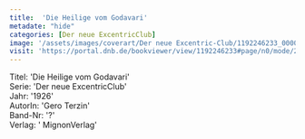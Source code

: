 ```yaml
---
title:  'Die Heilige vom Godavari'
metadate: "hide"
categories: [Der neue ExcentricClub]
image: '/assets/images/coverart/Der neue Excentric-Club/1192246233_00000010.jpg'
visit: 'https://portal.dnb.de/bookviewer/view/1192246233#page/n0/mode/2up'
---
```

Titel: 'Die Heilige vom Godavari' <br>
Serie: 'Der neue ExcentricClub' <br>
Jahr: '1926' <br>
AutorIn: 'Gero Terzin' <br>
Band-Nr: '?' <br>
Verlag: ' MignonVerlag'